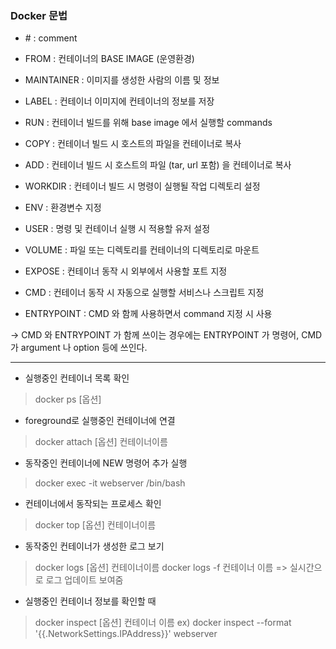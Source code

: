
### Docker 문법
- \# : comment
- FROM : 컨테이너의 BASE IMAGE (운영환경)
- MAINTAINER : 이미지를 생성한 사람의 이름 및 정보
- LABEL : 컨테이너 이미지에 컨테이너의 정보를 저장      
        
- RUN : 컨테이너 빌드를 위해 base image 에서 실행할 commands
- COPY : 컨테이너 빌드 시 호스트의 파일을 컨테이너로 복사
- ADD : 컨테이너 빌드 시 호스트의 파일 (tar, url 포함) 을 컨테이너로 복사
- WORKDIR : 컨테이너 빌드 시 명령이 실행될 작업 디렉토리 설정
- ENV : 환경변수 지정
- USER : 명령 및 컨테이너 실행 시 적용할 유저 설정       
  
- VOLUME : 파일 또는 디렉토리를 컨테이너의 디렉토리로 마운트
- EXPOSE : 컨테이너 동작 시 외부에서 사용할 포트 지정
- CMD : 컨테이너 동작 시 자동으로 실행할 서비스나 스크립트 지정
- ENTRYPOINT : CMD 와 함께 사용하면서 command 지정 시 사용

-> CMD 와 ENTRYPOINT 가 함께 쓰이는 경우에는 ENTRYPOINT 가 명령어, CMD 가 argument 나 option 등에 쓰인다.



---

- 실행중인 컨테이너 목록 확인 
> docker ps [옵션]

- foreground로 실행중인 컨테이너에 연결
> docker attach [옵션] 컨테이너이름

- 동작중인 컨테이너에 NEW 명령어 추가 실행
> docker exec -it webserver /bin/bash

- 컨테이너에서 동작되는 프로세스 확인
> docker top [옵션] 컨테이너이름

- 동작중인 컨테이너가 생성한 로그 보기
> docker logs [옵션] 컨테이너이름
> docker logs -f 컨테이너 이름 => 실시간으로 로그 업데이트 보여줌

- 실행중인 컨테이너 정보를 확인할 때
> docker inspect [옵션] 컨테이너 이름
> ex) docker inspect --format '{{.NetworkSettings.IPAddress}}' webserver


